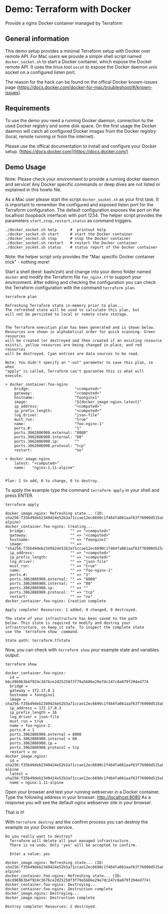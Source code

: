 Demo: Terraform with Docker
====
Provide a nginx Docker container managed by Terraform

## General information

This demo setup provides a minimal Terraform setup with Docker over remote API.
For Mac users we provide a simple shell script named `docker_socket.sh` to start a Docker container, which expose the Docker remote API.
It uses the linux tool `socat` to expose the Docker daemon unix socket on a configured listen port.

The reason for the hack can be found on the offical Docker known-issues page (https://docs.docker.com/docker-for-mac/troubleshoot/#/known-issues).

## Requirements

To use the demo you need a running Docker daemon, connection to the used Docker registry and some disk space.
On the first usage the Docker daemon will catch all configured Docker images from the Docker registry (local, remote running or from the internet).

Please use the offical documentation to install and configure your Docker setup.
[https://docs.docker.com](https://docs.docker.com/)

## Demo Usage

Note: Please check your environment to provide a running docker daemon and service!
Any Docker specific commands or deep dives are not listed or explained in this howto file.

As a Mac user please start the script `docker_socket.sh` as your first task. It is important to remember the configured and exposed listen port for the Terraform configuration.
The default configuration exposes the port on the localhost (loopback interface) with port 1234.
The helper script provides the parameters `start,stop,restart,status` as command triggers.
```
./docker_socket.sh help      #  printout help
./docker_socket.sh start     # start the Docker container
./docker_socket.sh stop      # stop the Docker container
./docker_socket.sh restart   # restart the Docker container
./docker_socket.sh status    # status report of the Docker container
```
Note: the helper script only provides the "Mac specific Docker container trick" - nothing more!

Start a shell (best: bash/zsh) and change into your demo folder named `docker` and modify the Terraform file `foo_nginx.tf` to support your environment.
After editing and checking the configuration you can check the Terraform configuration with the command `terraform plan`.
```
terraform plan

Refreshing Terraform state in-memory prior to plan...
The refreshed state will be used to calculate this plan, but
will not be persisted to local or remote state storage.


The Terraform execution plan has been generated and is shown below.
Resources are shown in alphabetical order for quick scanning. Green resources
will be created (or destroyed and then created if an existing resource
exists), yellow resources are being changed in-place, and red resources
will be destroyed. Cyan entries are data sources to be read.

Note: You didn't specify an "-out" parameter to save this plan, so when
"apply" is called, Terraform can't guarantee this is what will execute.

+ docker_container.foo-nginx
    bridge:                    "<computed>"
    gateway:                   "<computed>"
    hostname:                  "foonginx1"
    image:                     "${docker_image.nginx.latest}"
    ip_address:                "<computed>"
    ip_prefix_length:          "<computed>"
    log_driver:                "json-file"
    must_run:                  "true"
    name:                      "foo-nginx-1"
    ports.#:                   "1"
    ports.3862886908.external: "8080"
    ports.3862886908.internal: "80"
    ports.3862886908.ip:       ""
    ports.3862886908.protocol: "tcp"
    restart:                   "no"

+ docker_image.nginx
    latest: "<computed>"
    name:   "nginx:1.11-alpine"


Plan: 2 to add, 0 to change, 0 to destroy.
```

To apply the example type the command `terraform apply` in your shell and press ENTER.
```
terraform apply

docker_image.nginx: Refreshing state... (ID: sha256:f35b49deb2349424e52b3a71ccae12ec6690c1f464fa061aaf63f76900d515a8nginx:1.11-alpine)
docker_container.foo-nginx: Creating...
  bridge:                    "" => "<computed>"
  gateway:                   "" => "<computed>"
  hostname:                  "" => "foonginx1"
  image:                     "" => "sha256:f35b49deb2349424e52b3a71ccae12ec6690c1f464fa061aaf63f76900d515a8"
  ip_address:                "" => "<computed>"
  ip_prefix_length:          "" => "<computed>"
  log_driver:                "" => "json-file"
  must_run:                  "" => "true"
  name:                      "" => "foo-nginx-1"
  ports.#:                   "" => "1"
  ports.3862886908.external: "" => "8080"
  ports.3862886908.internal: "" => "80"
  ports.3862886908.ip:       "" => ""
  ports.3862886908.protocol: "" => "tcp"
  restart:                   "" => "no"
docker_container.foo-nginx: Creation complete

Apply complete! Resources: 1 added, 0 changed, 0 destroyed.

The state of your infrastructure has been saved to the path
below. This state is required to modify and destroy your
infrastructure, so keep it safe. To inspect the complete state
use the `terraform show` command.

State path: terraform.tfstate
```

Now, you can check with `terraform show` your example state and variables output.
```
terraform show

docker_container.foo-nginx:
  id = b6cd969b3b4f924c3676ce2d25258f3f79a5686e29e7dc247c8a079f294ed774
  bridge =
  gateway = 172.17.0.1
  hostname = foonginx1
  image = sha256:f35b49deb2349424e52b3a71ccae12ec6690c1f464fa061aaf63f76900d515a8
  ip_address = 172.17.0.3
  ip_prefix_length = 16
  log_driver = json-file
  must_run = true
  name = foo-nginx-1
  ports.# = 1
  ports.3862886908.external = 8080
  ports.3862886908.internal = 80
  ports.3862886908.ip =
  ports.3862886908.protocol = tcp
  restart = no
docker_image.nginx:
  id = sha256:f35b49deb2349424e52b3a71ccae12ec6690c1f464fa061aaf63f76900d515a8nginx:1.11-alpine
  latest = sha256:f35b49deb2349424e52b3a71ccae12ec6690c1f464fa061aaf63f76900d515a8
  name = nginx:1.11-alpine
```

Open your browser and test your running webserver in a Docker container.
Type the following address in your browser:
[http://localhost:8080](http://localhost:8080)
As a response you will see the default nginx webserver site in your browser.

That is it!

With `terraform destroy` and the confirm process you can destroy the example on your Docker service.
```
Do you really want to destroy?
  Terraform will delete all your managed infrastructure.
  There is no undo. Only 'yes' will be accepted to confirm.

  Enter a value: yes

docker_image.nginx: Refreshing state... (ID: sha256:f35b49deb2349424e52b3a71ccae12ec6690c1f464fa061aaf63f76900d515a8nginx:1.11-alpine)
docker_container.foo-nginx: Refreshing state... (ID: b6cd969b3b4f924c3676ce2d25258f3f79a5686e29e7dc247c8a079f294ed774)
docker_container.foo-nginx: Destroying...
docker_container.foo-nginx: Destruction complete
docker_image.nginx: Destroying...
docker_image.nginx: Destruction complete

Destroy complete! Resources: 2 destroyed.
```

